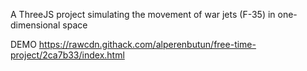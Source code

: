 A ThreeJS project simulating the movement of war jets (F-35) in one-dimensional space

DEMO
https://rawcdn.githack.com/alperenbutun/free-time-project/2ca7b33/index.html
